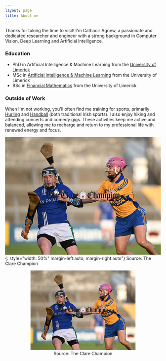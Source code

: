```yaml
---
layout: page
title: About me
---
```


Thanks for taking the time to visit! I'm Cathaoir Agnew, a passionate and dedicated researcher and engineer with a strong background in Computer Vision, Deep Learning and Artificial Intelligence. 

### Education
- PhD in Artificial Intelligence & Machine Learning from the [University of Limerick](https://www.ul.ie/)
- MSc in [Artificial Intelligence & Machine Learning](https://www.ul.ie/gps/artificial-intelligence-machine-learning-msc) from the University of Limerick
- BSc in [Financial Mathematics](https://www.ul.ie/courses/bachelor-science-financial-mathematics) from the University of Limerick

### Outside of Work
When I'm not working, you'll often find me training for sports, primarily [Hurling](https://en.wikipedia.org/wiki/Hurling) and [Handball](https://en.wikipedia.org/wiki/Gaelic_handball) (both traditional Irish sports). I also enjoy hiking and attending concerts and comedy gigs. These activities keep me active and balanced, allowing me to recharge and return to my professional life with renewed energy and focus.

![](assets/img/hurling_2.jpg){: style="width: 50%" margin-left:auto; margin-right:auto"}
Source: The Clare Champion


<figure style="text-align: center;">
  <img src="https://github.com/cathaoiragnew/cathaoiragnew.github.io/blob/master/assets/img/hurling_2.jpg" alt="Hurling Shot" style="width: 80%;" />
  <figcaption>Source: The Clare Champion</figcaption>
</figure>


